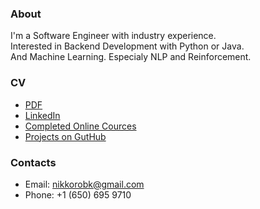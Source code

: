 ### About
I'm a Software Engineer with industry experience.  
Interested in Backend Development with Python or Java.  
And Machine Learning. Especialy NLP and Reinforcement. 

### CV

- [PDF](Nikita-Korobkov.pdf)
- [LinkedIn](https://www.linkedin.com/in/nkorobkov/)
- [Completed Online Cources](https://stepik.org/users/808784)
- [Projects on GutHub](https://github.com/nkorobkov)


### Contacts
- Email: [nikkorobk@gmail.com](mailto:nikkorobk@gmail.com)
- Phone: +1 (650) 695 9710


